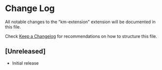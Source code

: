 # Change Log
All notable changes to the "km-extension" extension will be documented in this file.

Check [Keep a Changelog](http://keepachangelog.com/) for recommendations on how to structure this file.

## [Unreleased]
- Initial release
